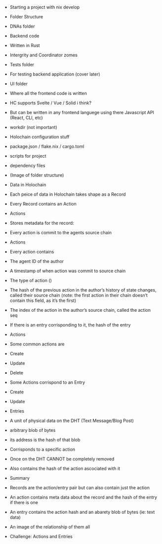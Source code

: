 - Starting a project with nix develop

- Folder Structure
 - DNAs folder
  - Backend code
  - Written in Rust
  - Intergrity and Coordinator zomes
 - Tests folder
  - For testing backend application (cover later)
 - UI folder
  - Where all the frontend code is written
  - HC supports Svelte / Vue / Solid i think?
  - But can be written in any frontend languege using there Javascript API (React, CLI, etc)
 - workdir (not important)
  - Holochain configuration stuff
 - package.json / flake.nix / cargo.toml
  - scripts for project
  - dependency files
 - (Image of folder structure)

- Data in Holochain
 - Each peice of data in Holochain takes shape as a Record
 - Every Record contains an Action

- Actions
 - Stores metadata for the record:
 - Every action is commit to the agents source chain

- Actions
 - Every action contains
 - The agent ID of the author
 - A timestamp of when action was commit to source chain
 - The type of action ()
 - The hash of the previous action in the author’s history of state changes, called their source chain (note: the first action in their chain doesn’t contain this field, as it’s the first)
 - The index of the action in the author’s source chain, called the action seq
 - If there is an entry corrisponding to it, the hash of the entry

- Actions
 - Some common actions are 
  - Create
  - Update
  - Delete
 - Some Actions corrispond to an Entry
  - Create
  - Update

- Entries
 - A unit of physical data on the DHT (Text Message/Blog Post)
 - arbitrary blob of bytes
 - its address is the hash of that blob
 - Corrisponds to a specific action
 - Once on the DHT CANNOT be completely removed
 - Also contains the hash of the action ascociated with it

- Summary
 - Records are the action/entry pair but can also contain just the action
 - An action contains meta data about the record and the hash of the entry if there is one
 - An entry contains the action hash and an abarety blob of bytes (ie: text data)
 - An image of the relationship of them all

- Challenge: Actions and Entries